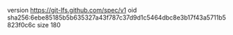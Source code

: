 version https://git-lfs.github.com/spec/v1
oid sha256:6ebe85185b5b635327a43f787c37d9d1c5464dbc8e3b17f43a5711b5823f0c6c
size 180
